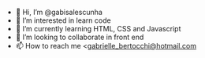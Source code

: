 - 👋 Hi, I’m @gabisalescunha
- 👀 I’m interested in learn code
- 🌱 I’m currently learning HTML, CSS and Javascript
- 💞️ I’m looking to collaborate in front end
- 📫 How to reach me <gabrielle_bertocchi@hotmail.com

<!---
gabisalescunha/gabisalescunha is a ✨ special ✨ repository because its `README.md` (this file) appears on your GitHub profile
You can click the Preview link to take a look at your changes.
--->
